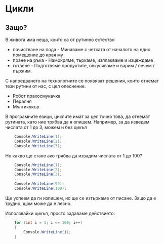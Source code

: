 # Цикли

## Защо?
В живота има неща, които са от рутинно естество

 - почистване на пода - Минаваме с четката от началото на едно помещение до края му
 - пране на ръка - Намокряме, търкаме, изплакваме и изцеждаме
 - готвене - Подготвяме продуктите, овкусяваме и варим / печем / пържим.

С напредването на технологиите се появяват решения, които отнемат тези рутини от нас, с цел олеснение.
 - Робот прахосмукачка
 - Пералня
 - Мултикукър

В програмните езици, циклите имат за цел точно това, да отнемат рутината, като ние трябва да я опишем.
Например, за да изведем числата от 1 до 3, можем и без цикъл

``` c#
    Console.WriteLine(1);
    Console.WriteLine(2);
    Console.WriteLine(3);
```

Но какво ще стане ако трябва да извадим числата от 1 до 100?

``` c#
    Console.WriteLine(1);
    Console.WriteLine(2);
    Console.WriteLine(3);
    ...
    Console.WriteLine(99);
    Console.WriteLine(100);
```

Ще успеем да ги изпишем, но ще се изтъркаме от писане.
Защо да е трудно, щом може да е лесно.

Използвайки цикъл, просто задаваме действието:

``` c#
    for (int i = 1; i <= 100; i++)
    {
        Console.WriteLine(i);
    }
```
